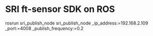 # SRI ft-sensor SDK on ROS
rosrun sri_publish_node sri_publish_node _ip_address:=192.168.2.109 _port:=4008  _publish_frequency:=0.2
